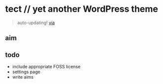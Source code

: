 tect // yet another WordPress theme
===================================

> auto-updating! [via](http://w-shadow.com/blog/2011/06/02/automatic-updates-for-commercial-themes/)

aim
-----------------------------------


todo
-----------------------------------
* include appropriate FOSS license
* settings page
* write aims
